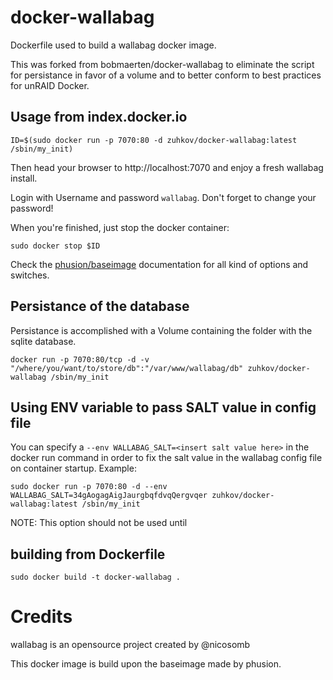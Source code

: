 # docker-wallabag

Dockerfile used to build a wallabag docker image.

This was forked from bobmaerten/docker-wallabag to eliminate the script for persistance in favor of a volume and to better conform to best practices for unRAID Docker.

## Usage from index.docker.io

    ID=$(sudo docker run -p 7070:80 -d zuhkov/docker-wallabag:latest /sbin/my_init)

Then head your browser to http://localhost:7070 and enjoy a fresh wallabag install.

Login with Username and password `wallabag`. Don't forget to change your password!

When you're finished, just stop the docker container:

    sudo docker stop $ID

Check the [phusion/baseimage](https://github.com/phusion/baseimage-docker) documentation for all kind of options and switches.

## Persistance of the database

Persistance is accomplished with a Volume containing the folder with the sqlite database.

    docker run -p 7070:80/tcp -d -v "/where/you/want/to/store/db":"/var/www/wallabag/db" zuhkov/docker-wallabag /sbin/my_init

## Using ENV variable to pass SALT value in config file

You can specify a `--env WALLABAG_SALT=<insert salt value here>` in the docker run command in order to fix the salt value in the wallabag config file on container startup.
Example:

    sudo docker run -p 7070:80 -d --env WALLABAG_SALT=34gAogagAigJaurgbqfdvqQergvqer zuhkov/docker-wallabag:latest /sbin/my_init

NOTE: This option should not be used until

## building from Dockerfile

    sudo docker build -t docker-wallabag .

# Credits

wallabag is an opensource project created by @nicosomb

This docker image is build upon the baseimage made by phusion.
